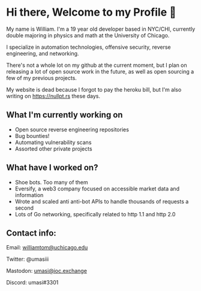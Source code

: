 # Hi there, Welcome to my Profile 👋

My name is William. I'm a 19 year old developer based in NYC/CHI, currently double majoring in physics and math at the University of Chicago.

I specialize in automation technologies, offensive security, reverse engineering, and networking.

There's not a whole lot on my github at the current moment, but I plan on releasing a lot of open source work in the future, as well as open sourcing a few of my previous projects.

My website is dead because I forgot to pay the heroku bill, but I'm also writing on https://nullpt.rs these days.

## What I'm currently working on
- Open source reverse engineering repositories
- Bug bounties!
- Automating vulnerability scans
- Assorted other private projects

## What have I worked on?
- Shoe bots. Too many of them
- Eversify, a web3 company focused on accessible market data and information
- Wrote and scaled anti anti-bot APIs to handle thousands of requests a second
- Lots of Go networking, specifically related to http 1.1 and http 2.0

## Contact info:
Email: williamtom@uchicago.edu

Twitter: @umasiii

Mastodon: umasi@ioc.exchange

Discord: umasi#3301
